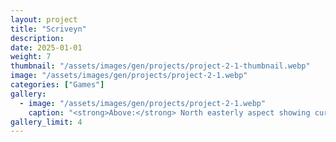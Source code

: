 ```yaml
---
layout: project
title: "Scriveyn"
description: 
date: 2025-01-01
weight: 7
thumbnail: "/assets/images/gen/projects/project-2-1-thumbnail.webp"
image: "/assets/images/gen/projects/project-2-1.webp"
categories: ["Games"]
gallery:
  - image: "/assets/images/gen/projects/project-2-1.webp"
    caption: "<strong>Above:</strong> North easterly aspect showing curved design"
gallery_limit: 4
---
```

